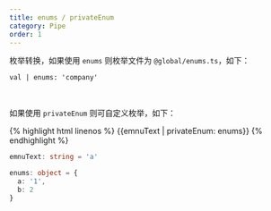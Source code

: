 ```yaml
---
title: enums / privateEnum
category: Pipe
order: 1
---
```


枚举转换，如果使用 `enums` 则枚举文件为 `@global/enums.ts`，如下：

```html
val | enums: 'company'
```

<br>

如果使用 `privateEnum` 则可自定义枚举，如下：

{% highlight html linenos %}
{{emnuText | privateEnum: enums}}
{% endhighlight %}


```typescript
emnuText: string = 'a'

enums: object = {
  a: '1',
  b: 2
}
```


